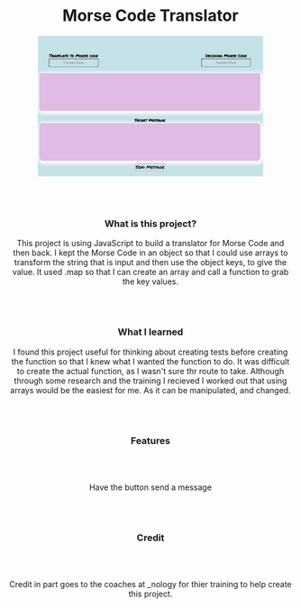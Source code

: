 <h1 align="center">Morse Code Translator</h1>
<p align="center">
<img width="400" src="./assets/translation.JPG" alt="webpage image">
</p>
<br>
<br>
<h3 align="center">What is this project?</h3>
<p align="center">This project is using JavaScript to build a translator for Morse Code and then back. I kept the Morse Code in an object so that I could use arrays to transform the string that is input and then use the object keys, to give the value. It used .map so that I can create an array and call a function to grab the key values.</p>
<br>
<br>
<h3 align="center">What I learned</h3>
<p align="center">I found this project useful for thinking about creating tests before creating the function so that I knew what I wanted the function to do. It was difficult to create the actual function, as I wasn't sure thr route to take. Although through some research and the training I recieved I worked out that using arrays would be the easiest for me. As it can be manipulated, and changed.</p>
<br>
<br>
<h3 align="center">Features</h3>
<br>
<br>
<p align="center">
Have the button send a message</p> 
<br>
<br>
<h3 align="center">Credit</h3>
<br>
<br>
<p align="center">Credit in part goes to the coaches at _nology for thier training to help create this project.</p>

